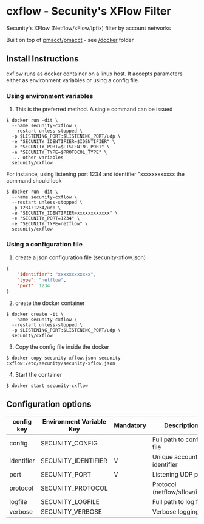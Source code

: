 # cxflow - Secunity's XFlow Filter 
Secunity's XFlow (Netflow/sFlow/Ipfix) filter by account networks

Built on top of [pmacct/pmacct](https://github.com/pmacct/pmacct) - see [/docker](https://github.com/secunity/cxflow1/docker) folder 

## Install Instructions
cxflow runs as docker container on a linux host. It accepts parameters either as
environment variables or using a config file. 

### Using environment variables

1. This is the preferred method. A single command can be issued 
```shell script
$ docker run -dit \
  --name secunity-cxflow \
  --restart unless-stopped \
  -p $LISTENING_PORT:$LISTENING_PORT/udp \
  -e "SECUNITY_IDENTIFIER=$IDENTIFIER" \
  -e "SECUNITY_PORT=$LISTENING_PORT" \
  -e "SECUNITY_TYPE=$PROTOCOL_TYPE" \
  ... other variables 
  secunity/cxflow
```

For instance, using listening port 1234 and identifier "xxxxxxxxxxxx the command should look
```shell script
$ docker run -dit \
  --name secunity-cxflow \
  --restart unless-stopped \
  -p 1234:1234/udp \
  -e "SECUNITY_IDENTIFIER=xxxxxxxxxxxx" \
  -e "SECUNITY_PORT=1234" \
  -e "SECUNITY_TYPE=netflow" \
  secunity/cxflow
``` 

### Using a configuration file

1. create a json configuration file (secunity-xflow.json)
```json
{
    "identifier": "xxxxxxxxxxxx",
    "type": "netflow",
    "port": 1234
}
```

2. create the docker container
```shell script
$ docker create -it \
  --name secunity-cxflow \
  --restart unless-stopped \
  -p $LISTENING_PORT:$LISTENING_PORT/udp \
  secunity/cxflow
```

3. Copy the config file inside the docker
```shell script
$ docker copy secunity-xflow.json secunity-cxflow:/etc/secunity/secunity-xflow.json
``` 

4. Start the container
```shell script
$ docker start secunity-cxflow
``` 

## Configuration options


| config key | Environment Variable Key | Mandatory | Description                    | Default                            |
| ---------- | ------------------------ | --------- | -----------                    | -------                            | 
| config     | SECUNITY_CONFIG          |           | Full path to config file       | /etc/secunity/secunity-cxflow.conf |
| identifier | SECUNITY_IDENTIFIER      | V         | Unique account identifier      |                                    |
| port       | SECUNITY_PORT            | V         | Listening UDP port             |                                    |
| protocol   | SECUNITY_PROTOCOL        |           | Protocol (netflow/sflow/ipfix) | netflow                            |
| logfile    | SECUNITY_LOGFILE         |           | Full path to log file          |                                    |
| verbose    | SECUNITY_VERBOSE         |           | Verbose logging                | false                              |

